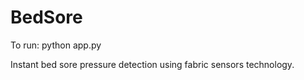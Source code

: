 # BedSore

To run: python app.py

Instant bed sore pressure detection using fabric sensors technology.
